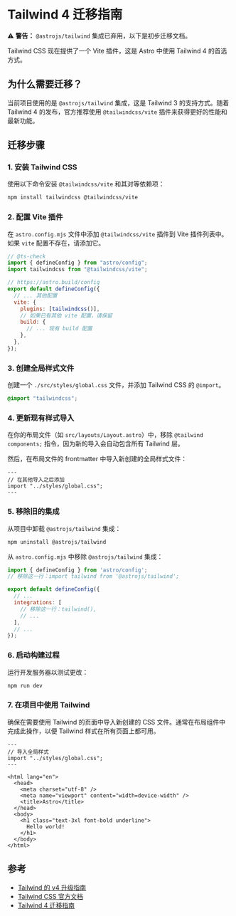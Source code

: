 # Tailwind 4 迁移指南

⚠️ **警告：** `@astrojs/tailwind` 集成已弃用，以下是初步迁移文档。

Tailwind CSS 现在提供了一个 Vite 插件，这是 Astro 中使用 Tailwind 4 的首选方式。

## 为什么需要迁移？

当前项目使用的是 `@astrojs/tailwind` 集成，这是 Tailwind 3 的支持方式。随着 Tailwind 4 的发布，官方推荐使用 `@tailwindcss/vite` 插件来获得更好的性能和最新功能。

## 迁移步骤

### 1. 安装 Tailwind CSS

使用以下命令安装 `@tailwindcss/vite` 和其对等依赖项：

```bash
npm install tailwindcss @tailwindcss/vite
```

### 2. 配置 Vite 插件

在 `astro.config.mjs` 文件中添加 `@tailwindcss/vite` 插件到 Vite 插件列表中。如果 `vite` 配置不存在，请添加它。

```javascript
// @ts-check
import { defineConfig } from "astro/config";
import tailwindcss from "@tailwindcss/vite";

// https://astro.build/config
export default defineConfig({
  // ... 其他配置
  vite: {
    plugins: [tailwindcss()],
    // 如果已有其他 vite 配置，请保留
    build: {
      // ... 现有 build 配置
    },
  },
});
```

### 3. 创建全局样式文件

创建一个 `./src/styles/global.css` 文件，并添加 Tailwind CSS 的 `@import`。

```css
@import "tailwindcss";
```

### 4. 更新现有样式导入

在你的布局文件（如 `src/layouts/Layout.astro`）中，移除 `@tailwind components;` 指令，因为新的导入会自动包含所有 Tailwind 层。

然后，在布局文件的 frontmatter 中导入新创建的全局样式文件：

```astro
---
// 在其他导入之后添加
import "../styles/global.css";
---
```

### 5. 移除旧的集成

从项目中卸载 `@astrojs/tailwind` 集成：

```bash
npm uninstall @astrojs/tailwind
```

从 `astro.config.mjs` 中移除 `@astrojs/tailwind` 集成：

```javascript
import { defineConfig } from 'astro/config';
// 移除这一行：import tailwind from '@astrojs/tailwind';

export default defineConfig({
  // ...
  integrations: [
    // 移除这一行：tailwind(),
    // ...
  ],
  // ...
});
```

### 6. 启动构建过程

运行开发服务器以测试更改：

```bash
npm run dev
```

### 7. 在项目中使用 Tailwind

确保在需要使用 Tailwind 的页面中导入新创建的 CSS 文件。通常在布局组件中完成此操作，以便 Tailwind 样式在所有页面上都可用。

```astro
---
// 导入全局样式
import "../styles/global.css";
---

<html lang="en">
  <head>
    <meta charset="utf-8" />
    <meta name="viewport" content="width=device-width" />
    <title>Astro</title>
  </head>
  <body>
    <h1 class="text-3xl font-bold underline">
      Hello world!
    </h1>
  </body>
</html>
```

## 参考

- [Tailwind 的 v4 升级指南](https://tailwindcss.com/docs/upgrade-guide#changes-from-v3)
- [Tailwind CSS 官方文档](https://tailwindcss.com/docs/installation/framework-guides/astro)
- [Tailwind 4 迁移指南](https://docs.astro.build/en/guides/styling/#tailwind)
